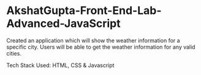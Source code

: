 # AkshatGupta-Front-End-Lab-Advanced-JavaScript
Created an application which will show the weather information for a specific city.
Users will be able to get the weather information for any valid cities.

Tech Stack Used: HTML, CSS & Javascript
